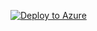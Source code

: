 [![Deploy to Azure](https://aka.ms/deploytoazurebutton)](https://portal.azure.com/#create/Microsoft.Template/uri/https%3A%2F%2Fraw.githubusercontent.com%2Ftheseha%2FMicrosoft-Defender-for-Cloud%2Fmain%2FLabs%2FFiles%2Flabdeploy.json)
